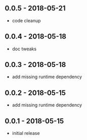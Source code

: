 ## 0.0.5 - 2018-05-21

* code cleanup

## 0.0.4 - 2018-05-18

* doc tweaks

## 0.0.3 - 2018-05-18

* add missing runtime dependency

## 0.0.2 - 2018-05-15

* add missing runtime dependency

## 0.0.1 - 2018-05-15

* initial release
